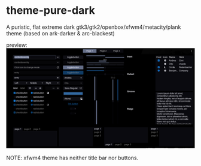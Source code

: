 # theme-pure-dark

A puristic, flat extreme dark gtk3/gtk2/openbox/xfwm4/metacity/plank theme (based on ark-darker & arc-blackest)

preview:  
<img src="screenshots/pure-dark.png" width="550">

NOTE: xfwm4 theme has neither title bar nor buttons.
